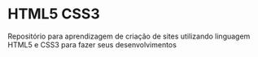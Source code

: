# HTML5 CSS3
 Repositório para aprendizagem de criação de sites utilizando linguagem HTML5 e CSS3 para fazer seus desenvolvimentos
